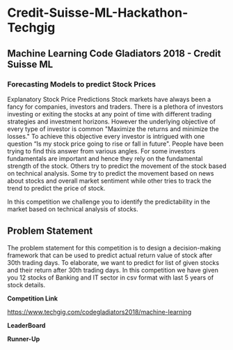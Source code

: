 # Credit-Suisse-ML-Hackathon-Techgig

## Machine Learning Code Gladiators 2018 - Credit Suisse ML

### Forecasting Models to predict Stock Prices
Explanatory Stock Price Predictions
Stock markets have always been a fancy for companies, investors and traders. There is a plethora of investors investing or exiting the stocks at any point of time with different trading strategies and investment horizons. However the underlying objective of every type of investor is common "Maximize the returns and minimize the losses." To achieve this objective every investor is intrigued with one question “Is my stock price going to rise or fall in future".
People have been trying to find this answer from various angles. For some investors fundamentals are important and hence they rely on the fundamental strength of the stock. Others try to predict the movement of the stock based on technical analysis. Some try to predict the movement based on news about stocks and overall market sentiment while other tries to track the trend to predict the price of stock.

In this competition we challenge you to identify the predictability in the market based on technical analysis of stocks.


## Problem Statement
The problem statement for this competition is to design a decision-making framework that can be used to predict actual return value of stock after 30th trading days.
To elaborate, we want to predict for list of given stocks and their return after 30th trading days.
In this competition we have given you 12 stocks of Banking and IT sector in csv format with last 5 years of stock details.




**Competition Link**

https://www.techgig.com/codegladiators2018/machine-learning

**LeaderBoard**

**Runner-Up**
